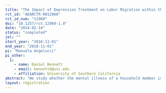 ```yaml
---
title: "The Impact of Depression Treatment on Labor Migration within the Household"
rct_id: "AEARCTR-0012960"
rct_id_num: "12960"
doi: "10.1257/rct.12960-1.0"
date: "2024-02-14"
status: "completed"
jel: ""
start_year: "2016-11-01"
end_year: "2018-11-01"
pi: "Manuela Angelucci"
pi_other:
  1:
    - name: Daniel Bennett
    - email: bennettd@usc.edu
    - affiliation: University of Southern California
abstract: "We study whether the mental illness of a household member impacts labor migration. To do so, we look at the 7-year impacts on labor migration of an RCT that improved mental health by offering pharmacotherapy to 1000 low-income adults with depression in India."
layout: registration
---
```


